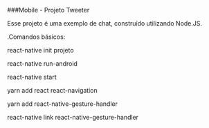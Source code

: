 ###Mobile - Projeto Tweeter 

Esse projeto é uma exemplo de chat, construído utilizando Node.JS.

 .Comandos básicos:

  react-native init projeto

  react-native run-android

  react-native start

  yarn add react react-navigation

  yarn add react-native-gesture-handler

  react-native link react-native-gesture-handler